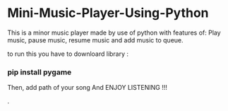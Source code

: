 # Mini-Music-Player-Using-Python

This is a minor music player made by use of python with features of:
Play music, pause music, resume music and add music to queue.

to run this you have to downloard library :
<h3> pip install pygame </h3>
Then, add path of your song 
And ENJOY LISTENING !!!


.
